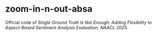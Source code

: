 # zoom-in-n-out-absa
Official code of *Single Ground Truth Is Not Enough: Adding Flexibility to Aspect-Based Sentiment Analysis Evaluation, NAACL 2025*.
